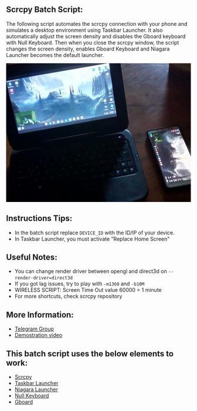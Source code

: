 ## Scrcpy Batch Script:
The following script automates the scrcpy connection with your phone and simulates a desktop environment using Taskbar Launcher. It also automatically adjust the screen density and disables the Gboard keyboard with Null Keyboard. Then when you close the scrcpy window, the script changes the screen density, enables Gboard Keyboard and Niagara Launcher becomes the default launcher.

![screenshot](Screenshots/0.jpg)
## Instructions Tips:
* In the batch script replace `DEVICE_ID` with the ID/IP of your device.
* In Taskbar Launcher, you must activate "Replace Home Screen"
## Useful Notes: 
* You can change render driver between opengl and direct3d on `--render-driver=direct3d`
* If you got lag issues, try to play with `-m1360` and `-b10M`
* WIRELESS SCRIPT: Screen Time Out value 60000 = 1 minute
* For more shortcuts, check scrcpy repository
## More Information:
* [Telegram Group](https://t.me/AndroidDesktop)
* [Demostration video](https://youtu.be/n6CgGz_69eI)
## This batch script uses the below elements to work:
* [Scrcpy](https://github.com/Genymobile/scrcpy)
* [Taskbar Launcher](https://github.com/farmerbb/Taskbar)
* [Niagara Launcher](https://github.com/8bitPit/Niagara-Issues)
* [Null Keyboard](https://play.google.com/store/apps/details?id=com.wparam.nullkeyboard&hl=en)
* [Gboard](https://play.google.com/store/apps/details?id=com.google.android.inputmethod.latin&hl=en)
